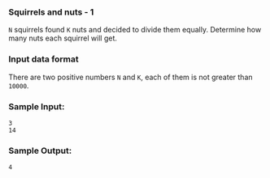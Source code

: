 ### Squirrels and nuts - 1

`N` squirrels found `K` nuts and decided to divide them equally.
Determine how many nuts each squirrel will get.

### Input data format

There are two positive numbers `N` and `K`, each of them is not greater than `10000`.

### Sample Input:

```
3
14
```

### Sample Output:

```
4
```
